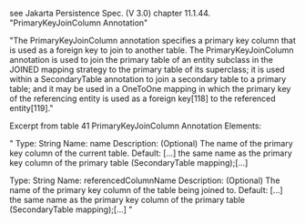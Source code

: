 see Jakarta Persistence Spec. (V 3.0)
chapter 11.1.44. "PrimaryKeyJoinColumn Annotation"

"The PrimaryKeyJoinColumn annotation specifies a primary key column that is used as a foreign key to
join to another table.
The PrimaryKeyJoinColumn annotation is used to join the primary table of an entity subclass in the
JOINED mapping strategy to the primary table of its superclass; it is used within a SecondaryTable
annotation to join a secondary table to a primary table; and it may be used in a OneToOne mapping in
which the primary key of the referencing entity is used as a foreign key[118] to the referenced entity[119]."

Excerpt from table 41 PrimaryKeyJoinColumn Annotation Elements:

"
Type: String
Name: name
Description: (Optional) The name of the primary key column of the current table.
Default: [...] the same name as the primary key column of the primary table (SecondaryTable mapping);[...]

Type: String
Name: referencedColumnName
Description: (Optional) The name of the primary key column of the table being joined to.
Default: [...] the same name as the primary key column of the primary table (SecondaryTable mapping);[...]
"